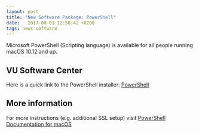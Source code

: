 ```yaml
---
layout: post
title: "New Software Package: PowerShell"
date:   2017-08-01 12:58:42 +0200
tags: news software
---
```


Microsoft PowerShell (Scripting language) is available for all people running macOS 10.12 and up.

## VU Software Center

Here is a quick link to the PowerShell installer: [PowerShell](munki://detail-PowerShell)

## More information

For more instructions (e.g. additional SSL setup) visit [PowerShell Documentation for macOS](https://github.com/PowerShell/PowerShell/blob/master/docs/installation/linux.md#macos-1012)

